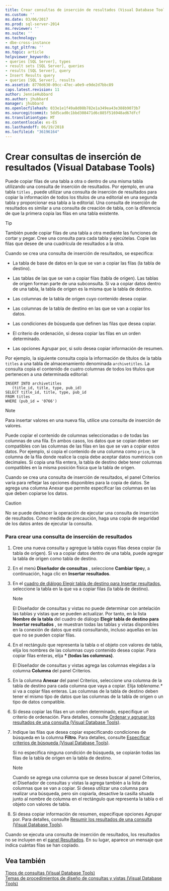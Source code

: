 ```yaml
---
title: Crear consultas de inserción de resultados (Visual Database Tools) | Microsoft Docs
ms.custom: ''
ms.date: 03/06/2017
ms.prod: sql-server-2014
ms.reviewer: ''
ms.suite: ''
ms.technology:
- dbe-cross-instance
ms.tgt_pltfrm: ''
ms.topic: article
helpviewer_keywords:
- queries [SQL Server], types
- result sets [SQL Server], queries
- results [SQL Server], query
- Insert Results query
- queries [SQL Server], results
ms.assetid: 8770d630-09cc-47ec-a0e9-e9de2d7bbc89
caps.latest.revision: 11
author: JennieHubbard
ms.author: jhubbard
manager: jhubbard
ms.openlocfilehash: 033e1e1f49a8d08b782e1a349ea43e388b9073b7
ms.sourcegitcommit: 5dd5cad0c1bbd308471d6c885f516948ad67dfcf
ms.translationtype: MT
ms.contentlocale: es-ES
ms.lasthandoff: 06/19/2018
ms.locfileid: "36196164"
---
```

# <a name="create-insert-results-queries-visual-database-tools"></a>Crear consultas de inserción de resultados (Visual Database Tools)
  Puede copiar filas de una tabla a otra o dentro de una misma tabla utilizando una consulta de inserción de resultados. Por ejemplo, en una tabla `titles` , puede utilizar una consulta de inserción de resultados para copiar la información de todos los títulos de una editorial en una segunda tabla y proporcionar esa tabla a la editorial. Una consulta de inserción de resultados es similar a una consulta de creación de tabla, con la diferencia de que la primera copia las filas en una tabla existente.  
  
> [!TIP]  
>  También puede copiar filas de una tabla a otra mediante las funciones de cortar y pegar. Cree una consulta para cada tabla y ejecútelas. Copie las filas que desee de una cuadrícula de resultados a la otra.  
  
 Cuando se crea una consulta de inserción de resultados, se especifica:  
  
-   La tabla de base de datos en la que se van a copiar las filas (la tabla de destino).  
  
-   Las tablas de las que se van a copiar filas (tabla de origen). Las tablas de origen forman parte de una subconsulta. Si va a copiar datos dentro de una tabla, la tabla de origen es la misma que la tabla de destino.  
  
-   Las columnas de la tabla de origen cuyo contenido desea copiar.  
  
-   Las columnas de la tabla de destino en las que se van a copiar los datos.  
  
-   Las condiciones de búsqueda que definen las filas que desea copiar.  
  
-   El criterio de ordenación, si desea copiar las filas en un orden determinado.  
  
-   Las opciones Agrupar por, si solo desea copiar información de resumen.  
  
 Por ejemplo, la siguiente consulta copia la información de títulos de la tabla `titles` a una tabla de almacenamiento denominada `archivetitles`. La consulta copia el contenido de cuatro columnas de todos los títulos que pertenecen a una determinada editorial:  
  
```  
INSERT INTO archivetitles   
   (title_id, title, type, pub_id)  
SELECT title_id, title, type, pub_id  
FROM titles  
WHERE (pub_id = '0766')  
```  
  
> [!NOTE]  
>  Para insertar valores en una nueva fila, utilice una consulta de inserción de valores.  
  
 Puede copiar el contenido de columnas seleccionadas o de todas las columnas de una fila. En ambos casos, los datos que se copian deben ser compatibles con las columnas de las filas en las que se van a copiar estos datos. Por ejemplo, si copia el contenido de una columna como `price`, la columna de la fila donde realice la copia debe aceptar datos numéricos con decimales. Si copia una fila entera, la tabla de destino debe tener columnas compatibles en la misma posición física que la tabla de origen.  
  
 Cuando se crea una consulta de inserción de resultados, el panel Criterios varía para reflejar las opciones disponibles para la copia de datos. Se agrega una columna Anexar que permite especificar las columnas en las que deben copiarse los datos.  
  
> [!CAUTION]  
>  No se puede deshacer la operación de ejecutar una consulta de inserción de resultados. Como medida de precaución, haga una copia de seguridad de los datos antes de ejecutar la consulta.  
  
### <a name="to-create-an-insert-results-query"></a>Para crear una consulta de inserción de resultados  
  
1.  Cree una nueva consulta y agregue la tabla cuyas filas desea copiar (la tabla de origen). Si va a copiar datos dentro de una tabla, puede agregar la tabla de origen como tabla de destino.  
  
2.  En el menú **Diseñador de consultas** , seleccione **Cambiar tipo**y, a continuación, haga clic en **Insertar resultados**.  
  
3.  En el [cuadro de diálogo Elegir tabla de destino para Insertar resultados](visual-database-tools.md), seleccione la tabla en la que va a copiar filas (la tabla de destino).  
  
    > [!NOTE]  
    >  El Diseñador de consultas y vistas no puede determinar con antelación las tablas y vistas que se pueden actualizar. Por tanto, en la lista **Nombre de la tabla** del cuadro de diálogo **Elegir tabla de destino para Insertar resultados** , se muestran todas las tablas y vistas disponibles en la conexión de datos que está consultando, incluso aquellas en las que no se pueden copiar filas.  
  
4.  En el rectángulo que representa la tabla o el objeto con valores de tabla, elija los nombres de las columnas cuyo contenido desea copiar. Para copiar filas enteras, elija  **\* (todas las columnas)**.  
  
     El Diseñador de consultas y vistas agrega las columnas elegidas a la columna **Columna** del panel Criterios.  
  
5.  En la columna **Anexar** del panel Criterios, seleccione una columna de la tabla de destino para cada columna que vaya a copiar. Elija *tablename.\**  si va a copiar filas enteras. Las columnas de la tabla de destino deben tener el mismo tipo de datos que las columnas de la tabla de origen o un tipo de datos compatible.  
  
6.  Si desea copiar las filas en un orden determinado, especifique un criterio de ordenación. Para detalles, consulte [Ordenar y agrupar los resultados de una consulta &#40;Visual Database Tools&#41;](sort-and-group-query-results-visual-database-tools.md).  
  
7.  Indique las filas que desea copiar especificando condiciones de búsqueda en la columna **Filtro**. Para detalles, consulte [Especificar criterios de búsqueda &#40;Visual Database Tools&#41;](specify-search-criteria-visual-database-tools.md).  
  
     Si no especifica ninguna condición de búsqueda, se copiarán todas las filas de la tabla de origen en la tabla de destino.  
  
    > [!NOTE]  
    >  Cuando se agrega una columna que se desea buscar al panel Criterios, el Diseñador de consultas y vistas la agrega también a la lista de columnas que se van a copiar. Si desea utilizar una columna para realizar una búsqueda, pero sin copiarla, desactive la casilla situada junto al nombre de columna en el rectángulo que representa la tabla o el objeto con valores de tabla.  
  
8.  Si desea copiar información de resumen, especifique opciones Agrupar por. Para detalles, consulte [Resumir los resultados de una consulta &#40;Visual Database Tools&#41;](summarize-query-results-visual-database-tools.md).  
  
 Cuando se ejecuta una consulta de inserción de resultados, los resultados no se incluyen en el [panel Resultados](results-pane-visual-database-tools.md). En su lugar, aparece un mensaje que indica cuántas filas se han copiado.  
  
## <a name="see-also"></a>Vea también  
 [Tipos de consultas &#40;Visual Database Tools&#41;](types-of-queries-visual-database-tools.md)   
 [Temas de procedimientos de diseño de consultas y vistas &#40;Visual Database Tools&#41;](design-queries-and-views-how-to-topics-visual-database-tools.md)  
  
  